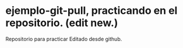 # ejemplo-git-pull, practicando en el repositorio. (edit new.)
Repositorio para practicar
Editado desde github.

